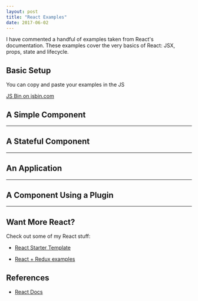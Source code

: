 ```yaml
---
layout: post
title: "React Examples"
date: 2017-06-02
---
```


I have commented a handful of examples taken from React's documentation. These examples cover the very basics of React: JSX, props, state and lifecycle. 

## Basic Setup
You can copy and paste your examples in the JS

<a class="jsbin-embed" href="http://jsbin.com/fexelu/embed?js,output">JS Bin on jsbin.com</a><script src="http://static.jsbin.com/js/embed.min.js?4.0.2"></script>

## A Simple Component

<script src="https://gist.github.com/murielg/b8ce1912a20c5518508be468beee8a58.js"></script>

---

## A Stateful Component

<script src="https://gist.github.com/murielg/af9c063ea3ea994f6368e2ee39b803bc.js"></script>

---

## An Application

<script src="https://gist.github.com/murielg/b37c7aae5cef26065b0379f5af3578a8.js"></script>

---

## A Component Using a Plugin

<script src="https://gist.github.com/murielg/47c33421602db2f9e0d8055787954139.js"></script>

---

## Want More React?

Check out some of my React stuff:

  - [React Starter Template](https://github.com/murielg/reactstarter)

  - [React + Redux examples](https://github.com/murielg/react-redux)


## References

- [React Docs](https://facebook.github.io/react/)


